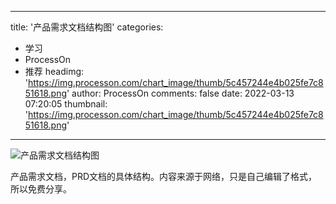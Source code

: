 
---
title: '产品需求文档结构图'
categories: 
 - 学习
 - ProcessOn
 - 推荐
headimg: 'https://img.processon.com/chart_image/thumb/5c457244e4b025fe7c851618.png'
author: ProcessOn
comments: false
date: 2022-03-13 07:20:05
thumbnail: 'https://img.processon.com/chart_image/thumb/5c457244e4b025fe7c851618.png'
---

<div>   
<img class="thumb" alt="产品需求文档结构图" src="https://img.processon.com/chart_image/thumb/5c457244e4b025fe7c851618.png" referrerpolicy="no-referrer">
<p>产品需求文档，PRD文档的具体结构。内容来源于网络，只是自己编辑了格式，所以免费分享。</p>  
</div>
            